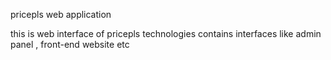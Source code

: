 pricepls web application

this is web interface of pricepls technologies contains interfaces like admin panel , front-end website etc

